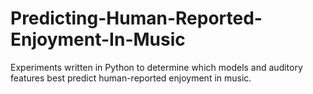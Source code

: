 # Predicting-Human-Reported-Enjoyment-In-Music
 Experiments written in Python to determine which models and auditory features best predict human-reported enjoyment in music.
